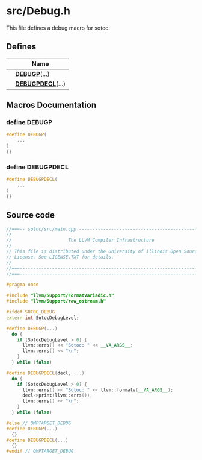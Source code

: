 # src/Debug.h

This file defines a debug macro for sotoc. 

## Defines

|                | Name           |
| -------------- | -------------- |
|  | **[DEBUGP](Files/Debug_8h/#define-debugp)**(...)  |
|  | **[DEBUGPDECL](Files/Debug_8h/#define-debugpdecl)**(...)  |




## Macros Documentation

### define DEBUGP

```cpp
#define DEBUGP(
    ...
)
{}
```


### define DEBUGPDECL

```cpp
#define DEBUGPDECL(
    ...
)
{}
```


## Source code
```cpp
//===-- sotoc/src/main.cpp ------------------------------------------------===//
//
//                     The LLVM Compiler Infrastructure
//
// This file is distributed under the University of Illinois Open Source
// License. See LICENSE.TXT for details.
//
//===----------------------------------------------------------------------===//
//===----------------------------------------------------------------------===//

#pragma once

#include "llvm/Support/FormatVariadic.h"
#include "llvm/Support/raw_ostream.h"

#ifdef SOTOC_DEBUG
extern int SotocDebugLevel;

#define DEBUGP(...)                                                            \
  do {                                                                         \
    if (SotocDebugLevel > 0) {                                                 \
      llvm::errs() << "Sotoc: " << __VA_ARGS__;                                \
      llvm::errs() << "\n";                                                    \
    }                                                                          \
  } while (false)

#define DEBUGPDECL(decl, ...)                                                  \
  do {                                                                         \
    if (SotocDebugLevel > 0) {                                                 \
      llvm::errs() << "Sotoc: " << llvm::formatv(__VA_ARGS__);                 \
      decl->print(llvm::errs());                                               \
      llvm::errs() << "\n";                                                    \
    }                                                                          \
  } while (false)

#else // OMPTARGET_DEBUG
#define DEBUGP(...)                                                            \
  {}
#define DEBUGPDECL(...)                                                        \
  {}
#endif // OMPTARGET_DEBUG
```



